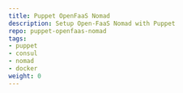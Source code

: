 ```yaml
---
title: Puppet OpenFaaS Nomad
description: Setup Open-FaaS Nomad with Puppet
repo: puppet-openfaas-nomad
tags:
- puppet
- consul
- nomad
- docker
weight: 0
---
```

